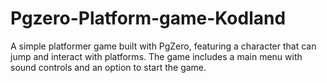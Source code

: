 # Pgzero-Platform-game-Kodland
A simple platformer game built with PgZero, featuring a character that can jump and interact with platforms. The game includes a main menu with sound controls and an option to start the game.
